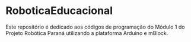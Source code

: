 # RoboticaEducacional
Este repositório é dedicado aos códigos de programação do Módulo 1 do Projeto Robótica Paraná utilizando a plataforma Arduino e mBlock.
